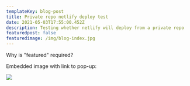 ```yaml
---
templateKey: blog-post
title: Private repo netlify deploy test
date: 2021-05-03T17:55:00.452Z
description: Testing whether netlify will deploy from a private repo
featuredpost: false
featuredimage: /img/blog-index.jpg
---
```

Why is "featured" required?

Embedded image with link to pop-up:



![](/img/growth-score-all-games-flat-image.png)